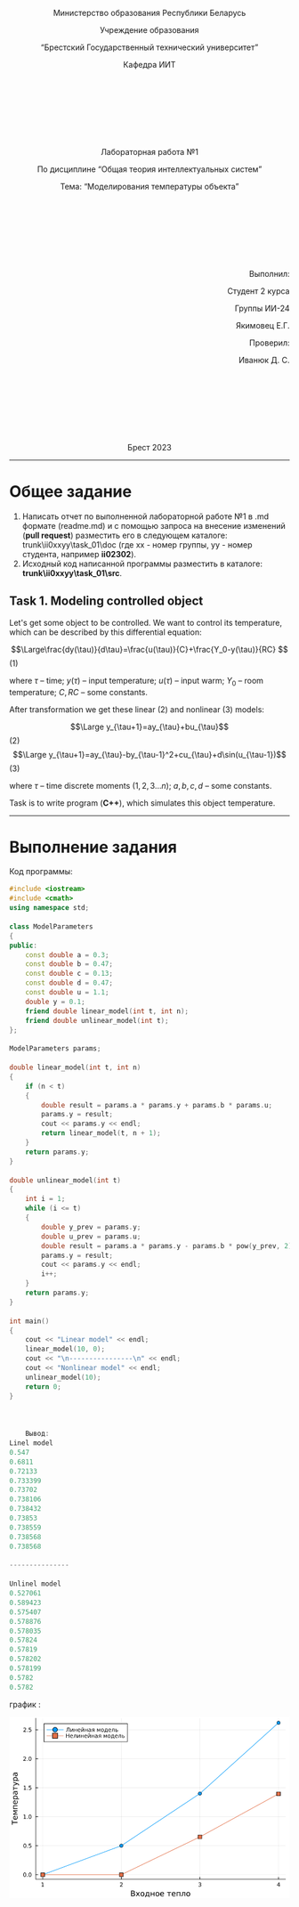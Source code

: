 <p style="text-align: center;">Министерство образования Республики Беларусь</p>
<p style="text-align: center;">Учреждение образования</p>
<p style="text-align: center;">“Брестский Государственный технический университет”</p>
<p style="text-align: center;">Кафедра ИИТ</p>
<div style="margin-bottom: 10em;"></div>
<p style="text-align: center;">Лабораторная работа №1</p>
<p style="text-align: center;">По дисциплине “Общая теория интеллектуальных систем”</p>
<p style="text-align: center;">Тема: “Моделирования температуры объекта”</p>
<div style="margin-bottom: 10em;"></div>
<p style="text-align: right;">Выполнил:</p>
<p style="text-align: right;">Студент 2 курса</p>
<p style="text-align: right;">Группы ИИ-24</p>
<p style="text-align: right;">Якимовец Е.Г.</p>
<p style="text-align: right;">Проверил:</p>
<p style="text-align: right;">Иванюк Д. С.</p>
<div style="margin-bottom: 10em;"></div>
<p style="text-align: center;">Брест 2023</p>

---

# Общее задание

1. Написать отчет по выполненной лабораторной работе №1 в .md формате (readme.md) и с помощью запроса на внесение изменений (**pull request**) разместить его в следующем каталоге: trunk\ii0xxyy\task_01\doc (где xx - номер группы, yy - номер студента, например **ii02302**).
2. Исходный код написанной программы разместить в каталоге: **trunk\ii0xxyy\task_01\src**.

## Task 1. Modeling controlled object

Let's get some object to be controlled. We want to control its temperature, which can be described by this differential equation:

$$\Large\frac{dy(\tau)}{d\tau}=\frac{u(\tau)}{C}+\frac{Y_0-y(\tau)}{RC} $$ (1)

where $\tau$ – time; $y(\tau)$ – input temperature; $u(\tau)$ – input warm; $Y_0$ – room temperature; $C,RC$ – some constants.

After transformation we get these linear (2) and nonlinear (3) models:

$$\Large y_{\tau+1}=ay_{\tau}+bu_{\tau}$$ (2)
$$\Large y_{\tau+1}=ay_{\tau}-by_{\tau-1}^2+cu_{\tau}+d\sin(u_{\tau-1})$$ (3)

where $\tau$ – time discrete moments ($1,2,3{\dots}n$); $a,b,c,d$ – some constants.

Task is to write program (**C++**), which simulates this object temperature.

---

# Выполнение задания

Код программы:

```C++
#include <iostream>
#include <cmath>
using namespace std;

class ModelParameters
{
public:
    const double a = 0.3;
    const double b = 0.47;
    const double c = 0.13;
    const double d = 0.47;
    const double u = 1.1;
    double y = 0.1;
    friend double linear_model(int t, int n);
    friend double unlinear_model(int t);
};

ModelParameters params;

double linear_model(int t, int n)
{
    if (n < t)
    {
        double result = params.a * params.y + params.b * params.u;
        params.y = result;
        cout << params.y << endl;
        return linear_model(t, n + 1);
    }
    return params.y;
}

double unlinear_model(int t)
{
    int i = 1;
    while (i <= t)
    {
        double y_prev = params.y;
        double u_prev = params.u;
        double result = params.a * params.y - params.b * pow(y_prev, 2) + params.c * params.u + params.d * sin(u_prev);
        params.y = result;
        cout << params.y << endl;
        i++;
    }
    return params.y;
}

int main()
{
    cout << "Linear model" << endl;
    linear_model(10, 0);
    cout << "\n----------------\n" << endl;
    cout << "Nonlinear model" << endl;
    unlinear_model(10);
    return 0;
}



    Вывод:
Linel model
0.547
0.6811
0.72133
0.733399
0.73702
0.738106
0.738432
0.73853
0.738559
0.738568
0.738568

---------------

Unlinel model
0.527061
0.589423
0.575407
0.578876
0.578035
0.57824
0.57819
0.578202
0.578199
0.5782
0.5782
```

график :

![график](graphics.jpg)
